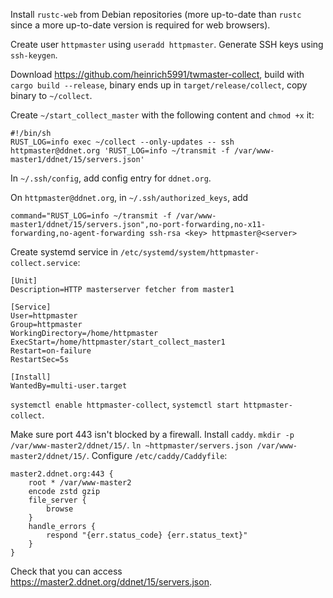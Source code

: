 Install `rustc-web` from Debian repositories (more up-to-date than `rustc`
since a more up-to-date version is required for web browsers).

Create user `httpmaster` using `useradd httpmaster`. Generate SSH keys using
`ssh-keygen`.

Download https://github.com/heinrich5991/twmaster-collect, build with `cargo
build --release`, binary ends up in `target/release/collect`, copy binary to
`~/collect`.

Create `~/start_collect_master` with the following content and `chmod +x` it:
```
#!/bin/sh
RUST_LOG=info exec ~/collect --only-updates -- ssh httpmaster@ddnet.org 'RUST_LOG=info ~/transmit -f /var/www-master1/ddnet/15/servers.json'
```

In `~/.ssh/config`, add config entry for `ddnet.org`.

On `httpmaster@ddnet.org`, in `~/.ssh/authorized_keys`, add
```
command="RUST_LOG=info ~/transmit -f /var/www-master1/ddnet/15/servers.json",no-port-forwarding,no-x11-forwarding,no-agent-forwarding ssh-rsa <key> httpmaster@<server>
```

Create systemd service in `/etc/systemd/system/httpmaster-collect.service`:
```
[Unit]
Description=HTTP masterserver fetcher from master1

[Service]
User=httpmaster
Group=httpmaster
WorkingDirectory=/home/httpmaster
ExecStart=/home/httpmaster/start_collect_master1
Restart=on-failure
RestartSec=5s

[Install]
WantedBy=multi-user.target
```

`systemctl enable httpmaster-collect`, `systemctl start httpmaster-collect`.

Make sure port 443 isn't blocked by a firewall. Install `caddy`. `mkdir -p
/var/www-master2/ddnet/15/`. `ln ~httpmaster/servers.json
/var/www-master2/ddnet/15/`. Configure `/etc/caddy/Caddyfile`:
```
master2.ddnet.org:443 {
	root * /var/www-master2
	encode zstd gzip
	file_server {
		browse
	}
	handle_errors {
		respond "{err.status_code} {err.status_text}"
	}
}
```

Check that you can access https://master2.ddnet.org/ddnet/15/servers.json.
